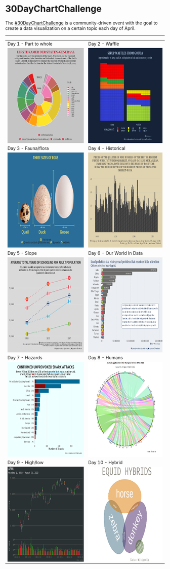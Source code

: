 # 30DayChartChallenge

The [#30DayChartChallenge](https://30daychartchallenge.org/) is a community-driven event with the goal to create a data visualization on a certain topic each day of April.

----

<table>
  <tr>
    <td>Day 1 - Part to whole</td>
    <td>Day 2 - Waffle</td>
  </tr>
  <tr>
    <td><img src="./2023/01_part-to-whole.png" width=400 height=300></td>
    <td><img src="./2023/02_waffle.png" width=400 height=300></td>
  </tr>
    <tr>
    <td>Day 3 - Fauna/flora</td>
    <td>Day 4 - Historical</td>
  </tr>
  <tr>
    <td><img src="./2023/03_fauna-flora.png" width=400 height=300></td>
    <td><img src="./2023/04_historical.png" width=400 height=300></td>
  </tr>
  <tr>
    <td>Day 5 - Slope</td>
    <td>Day 6 - Our World In Data</td>
  </tr>
  <tr>
    <td><img src="./2023/05_slope.png" width=400 height=300></td>
    <td><img src="./2023/06_owid.png" width=400 height=300></td>
  </tr>
    <tr>
    <td>Day 7 - Hazards</td>
    <td>Day 8 - Humans</td>
  </tr>
  <tr>
    <td><img src="./2023/07_hazards.png" width=400 height=300></td>
    <td><img src="./2023/08_humans.png" width=400 height=300></td>
  </tr>
  <tr>
    <td>Day 9 - High/low</td>
    <td>Day 10 - Hybrid</td>
  </tr>
    <tr>
    <td><img src="./2023/09_high-low.png" width=400 height=300></td>
    <td><img src="./2023/10_hybrid.png" width=400 height=300></td>
  </tr>
 </table>
